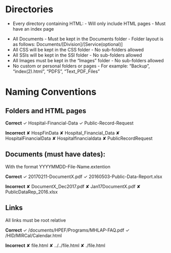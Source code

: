 # Directories
* Every directory containing HTML:
        - Will only include HTML pages
        - Must have an index page
- All Documents
        - Must be kept in the Documents folder
        - Folder layout is as follows: Documents/[Division]/[Service(optional)]
- All CSS will be kept in the CSS folder
        - No sub-folders allowed
- All SSIs will be kept in the SSI folder
        - No sub-folders allowed
- All Images must be kept in the “Images” folder
        - No sub-folders allowed
- No custom or personal folders or pages
        - For example: “Backup”, “index(2).html”, “PDFS”, “Text_PDF_Files” 

# Naming Conventions
## Folders and HTML pages
**Correct**
&#x2713; Hospital-Financial-Data
&#x2713; Public-Record-Request

**Incorrect**
&#10008; HospFinData
&#10008; Hospital_Financial_Data
&#10008; HospitalFinancialData
&#10008; Hospitalfinancialdata
&#10008; PublicRecordRequest

## Documents (must have dates):
With the format YYYYMMDD-File-Name.extention

**Correct**
&#x2713; 20170211-DocumentX.pdf
&#x2713; 20160503-Public-Data-Report.xlsx

**Incorrect**
&#10008; DocumentX_Dec2017.pdf
&#10008; Jan17DocumentX.pdf
&#10008; PublicDataRep_2016.xlsx

## Links

All links must be root relative

**Correct**
&#x2713; /documents/HPEF/Programs/MHLAP-FAQ.pdf
&#x2713; /HID/MIRCal/Calendar.html

**Incorrect**
&#10008; file.html
&#10008; ../../file.html
&#10008; ./file.html

